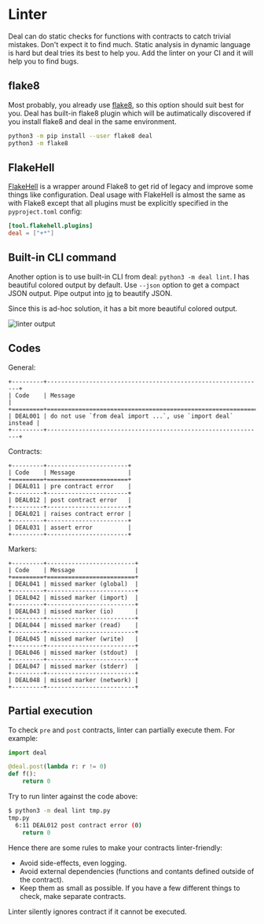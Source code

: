 # Linter

Deal can do static checks for functions with contracts to catch trivial mistakes. Don't expect it to find much. Static analysis in dynamic language is hard but deal tries its best to help you. Add the linter on your CI and it will help you to find bugs.

## flake8

Most probably, you already use [flake8](http://flake8.pycqa.org), so this option should suit best for you. Deal has built-in flake8 plugin which will be autimatically discovered if you install flake8 and deal in the same environment.

```bash
python3 -m pip install --user flake8 deal
python3 -m flake8
```

## FlakeHell

[FlakeHell](https://github.com/life4/flakehell) is a wrapper around Flake8 to get rid of legacy and improve some things like configuration. Deal usage with FlakeHell is almost the same as with Flake8 except that all plugins must be explicitly specified in the `pyproject.toml` config:

```toml
[tool.flakehell.plugins]
deal = ["+*"]
```

## Built-in CLI command

Another option is to use built-in CLI from deal: `python3 -m deal lint`. I has beautiful colored output by default. Use `--json` option to get a compact JSON output. Pipe output into [jq](https://stedolan.github.io/jq/) to beautify JSON.

Since this is ad-hoc solution, it has a bit more beautiful colored output.

![linter output](../../assets/linter.png)

## Codes

General:

```eval_rst
+---------+--------------------------------------------------------------+
| Code    | Message                                                      |
+=========+==============================================================+
| DEAL001 | do not use `from deal import ...`, use `import deal` instead |
+---------+--------------------------------------------------------------+
```

Contracts:

```eval_rst
+---------+-----------------------+
| Code    | Message               |
+=========+=======================+
| DEAL011 | pre contract error    |
+---------+-----------------------+
| DEAL012 | post contract error   |
+---------+-----------------------+
| DEAL021 | raises contract error |
+---------+-----------------------+
| DEAL031 | assert error          |
+---------+-----------------------+
```

Markers:

```eval_rst
+---------+-------------------------+
| Code    | Message                 |
+=========+=========================+
| DEAL041 | missed marker (global)  |
+---------+-------------------------+
| DEAL042 | missed marker (import)  |
+---------+-------------------------+
| DEAL043 | missed marker (io)      |
+---------+-------------------------+
| DEAL044 | missed marker (read)    |
+---------+-------------------------+
| DEAL045 | missed marker (write)   |
+---------+-------------------------+
| DEAL046 | missed marker (stdout)  |
+---------+-------------------------+
| DEAL047 | missed marker (stderr)  |
+---------+-------------------------+
| DEAL048 | missed marker (network) |
+---------+-------------------------+
```

## Partial execution

To check `pre` and `post` contracts, linter can partially execute them. For example:

```python
import deal

@deal.post(lambda r: r != 0)
def f():
    return 0
```

Try to run linter against the code above:

```bash
$ python3 -m deal lint tmp.py
tmp.py
  6:11 DEAL012 post contract error (0)
    return 0
```

Hence there are some rules to make your contracts linter-friendly:

+ Avoid side-effects, even logging.
+ Avoid external dependencies (functions and contants defined outside of the contract).
+ Keep them as small as possible. If you have a few different things to check, make separate contracts.

Linter silently ignores contract if it cannot be executed.
